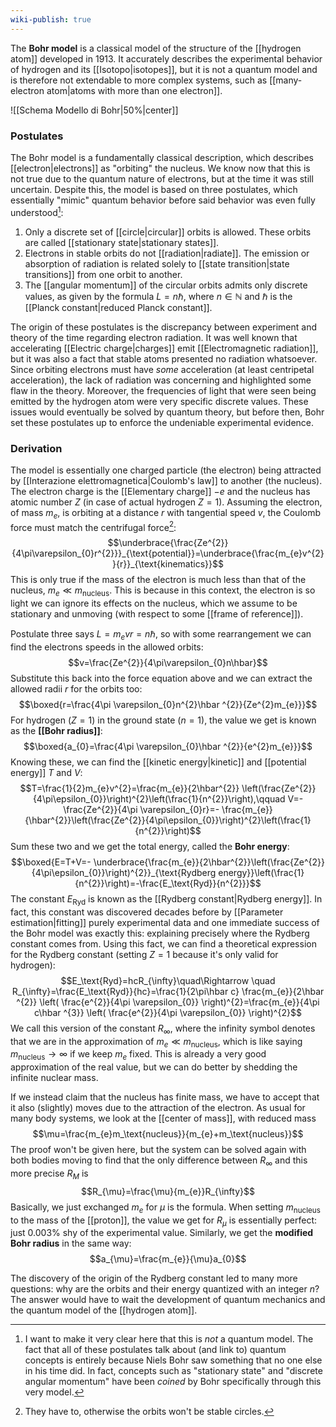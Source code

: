 ```yaml
---
wiki-publish: true
---
```

The **Bohr model** is a classical model of the structure of the [[hydrogen atom]] developed in 1913. It accurately describes the experimental behavior of hydrogen and its [[Isotopo|isotopes]], but it is not a quantum model and is therefore not extendable to more complex systems, such as [[many-electron atom|atoms with more than one electron]].

![[Schema Modello di Bohr|50%|center]]
### Postulates
The Bohr model is a fundamentally classical description, which describes [[electron|electrons]] as "orbiting" the nucleus. We know now that this is not true due to the quantum nature of electrons, but at the time it was still uncertain. Despite this, the model is based on three postulates, which essentially "mimic" quantum behavior before said behavior was even fully understood[^1]:
1. Only a discrete set of [[circle|circular]] orbits is allowed. These orbits are called [[stationary state|stationary states]].
2. Electrons in stable orbits do not [[radiation|radiate]]. The emission or absorption of radiation is related solely to [[state transition|state transitions]] from one orbit to another.
3. The [[angular momentum]] of the circular orbits admits only discrete values, as given by the formula $L=n\hbar$, where $n\in \mathbb{N}$ and $\hbar$ is the [[Planck constant|reduced Planck constant]].

The origin of these postulates is the discrepancy between experiment and theory of the time regarding electron radiation. It was well known that accelerating [[Electric charge|charges]] emit [[Electromagnetic radiation]], but it was also a fact that stable atoms presented no radiation whatsoever. Since orbiting electrons must have *some* acceleration (at least centripetal acceleration), the lack of radiation was concerning and highlighted some flaw in the theory. Moreover, the frequencies of light that were seen being emitted by the hydrogen atom were very specific discrete values. These issues would eventually be solved by quantum theory, but before then, Bohr set these postulates up to enforce the undeniable experimental evidence.
### Derivation
The model is essentially one charged particle (the electron) being attracted by [[Interazione elettromagnetica|Coulomb's law]] to another (the nucleus). The electron charge is the [[Elementary charge]] $-e$ and the nucleus has atomic number $Z$ (in case of actual hydrogen $Z=1$). Assuming the electron, of mass $m_{e}$, is orbiting at a distance $r$ with tangential speed $v$, the Coulomb force must match the centrifugal force[^2]:
$$\underbrace{\frac{Ze^{2}}{4\pi\varepsilon_{0}r^{2}}}_{\text{potential}}=\underbrace{\frac{m_{e}v^{2}}{r}}_{\text{kinematics}}$$
This is only true if the mass of the electron is much less than that of the nucleus, $m_{e}\ll m_\text{nucleus}$. This is because in this context, the electron is so light we can ignore its effects on the nucleus, which we assume to be stationary and unmoving (with respect to some [[frame of reference]]).

Postulate three says $L=m_{e}vr=n\hbar$, so with some rearrangement we can find the electrons speeds in the allowed orbits:
$$v=\frac{Ze^{2}}{4\pi\varepsilon_{0}n\hbar}$$
Substitute this back into the force equation above and we can extract the allowed radii $r$ for the orbits too:
$$\boxed{r=\frac{4\pi \varepsilon_{0}n^{2}\hbar ^{2}}{Ze^{2}m_{e}}}$$
For hydrogen ($Z=1$) in the ground state ($n=1$), the value we get is known as the **[[Bohr radius]]**:
$$\boxed{a_{0}=\frac{4\pi \varepsilon_{0}\hbar ^{2}}{e^{2}m_{e}}}$$
Knowing these, we can find the [[kinetic energy|kinetic]] and [[potential energy]] $T$ and $V$:
$$T=\frac{1}{2}m_{e}v^{2}=\frac{m_{e}}{2\hbar^{2}} \left(\frac{Ze^{2}}{4\pi\epsilon_{0}}\right)^{2}\left(\frac{1}{n^{2}}\right),\qquad V=- \frac{Ze^{2}}{4\pi \varepsilon_{0}r}=- \frac{m_{e}}{\hbar^{2}}\left(\frac{Ze^{2}}{4\pi\epsilon_{0}}\right)^{2}\left(\frac{1}{n^{2}}\right)$$
Sum these two and we get the total energy, called the **Bohr energy**:
$$\boxed{E=T+V=- \underbrace{\frac{m_{e}}{2\hbar^{2}}\left(\frac{Ze^{2}}{4\pi\epsilon_{0}}\right)^{2}}_{\text{Rydberg energy}}\left(\frac{1}{n^{2}}\right)=-\frac{E_\text{Ryd}}{n^{2}}}$$
The constant $E_\text{Ryd}$ is known as the [[Rydberg constant|Rydberg energy]]. In fact, this constant was discovered decades before by [[Parameter estimation|fitting]] purely experimental data and one immediate success of the Bohr model was exactly this: explaining precisely where the Rydberg constant comes from. Using this fact, we can find a theoretical expression for the Rydberg constant (setting $Z=1$ because it's only valid for hydrogen):
$$E_\text{Ryd}=hcR_{\infty}\quad\Rightarrow \quad R_{\infty}=\frac{E_\text{Ryd}}{hc}=\frac{1}{2\pi\hbar c} \frac{m_{e}}{2\hbar ^{2}} \left( \frac{e^{2}}{4\pi \varepsilon_{0}} \right)^{2}=\frac{m_{e}}{4\pi c\hbar ^{3}} \left( \frac{e^{2}}{4\pi \varepsilon_{0}} \right)^{2}$$
We call this version of the constant $R_{\infty}$, where the infinity symbol denotes that we are in the approximation of $m_{e}\ll m_\text{nucleus}$, which is like saying $m_\text{nucleus}\to \infty$ if we keep $m_{e}$ fixed. This is already a very good approximation of the real value, but we can do better by shedding the infinite nuclear mass.

If we instead claim that the nucleus has finite mass, we have to accept that it also (slightly) moves due to the attraction of the electron. As usual for many body systems, we look at the [[center of mass]], with reduced mass
$$\mu=\frac{m_{e}m_\text{nucleus}}{m_{e}+m_\text{nucleus}}$$
The proof won't be given here, but the system can be solved again with both bodies moving to find that the only difference between $R_{\infty}$ and this more precise $R_{M}$ is
$$R_{\mu}=\frac{\mu}{m_{e}}R_{\infty}$$
Basically, we just exchanged $m_{e}$ for $\mu$ is the formula. When setting $m_\text{nucleus}$ to the mass of the [[proton]], the value we get for $R_{\mu}$ is essentially perfect: just $0.003$% shy of the experimental value. Similarly, we get the **modified Bohr radius** in the same way:
$$a_{\mu}=\frac{m_{e}}{\mu}a_{0}$$

The discovery of the origin of the Rydberg constant led to many more questions: why are the orbits and their energy quantized with an integer $n$? The answer would have to wait the development of quantum mechanics and the quantum model of the [[hydrogen atom]].

[^1]: I want to make it very clear here that this is *not* a quantum model. The fact that all of these postulates talk about (and link to) quantum concepts is entirely because Niels Bohr saw something that no one else in his time did. In fact, concepts such as "stationary state" and "discrete angular momentum" have been *coined* by Bohr specifically through this very model.

[^2]: They have to, otherwise the orbits won't be stable circles.